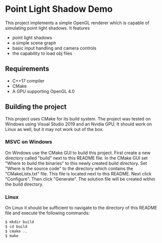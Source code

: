 # Point Light Shadow Demo

This project implements a simple OpenGL renderer which is capable of simulating
point light shadows. It features

- point light shadows
- a simple scene graph
- basic input handling and camera controls
- the capability to load obj files



## Requirements

- C++17 compiler
- CMake
- A GPU supporting OpenGL 4.0



## Building the project
This project uses CMake for its build system. The project was tested on Windows
using Visual Studio 2019 and an Nvidia GPU. It should work on Linux as well, but
it may not work out of the box.



### MSVC on Windows
On Windows use the CMake GUI to build this project. First create a new directory
called "build" next to this README file. In the CMake GUI set "Where to build
the binaries" to this newly created build directory. Set "Where is the source 
code" to the directory which contains the "CMakeLists.txt" file. This file is 
located next to this README. Next click "Configure". Then click "Generate". The
solution file will be created within the build directory.



### Linux
On Linux it should be sufficient to navigate to the directory of this README 
file and execute the following commands:

```bash
$ mkdir build
$ cd build
$ cmake ..
$ make
```